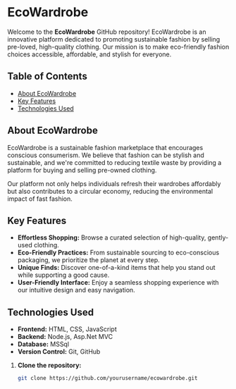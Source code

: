 # **EcoWardrobe**

Welcome to the **EcoWardrobe** GitHub repository! EcoWardrobe is an innovative platform dedicated to promoting sustainable fashion by selling pre-loved, high-quality clothing. Our mission is to make eco-friendly fashion choices accessible, affordable, and stylish for everyone.

## **Table of Contents**
- [About EcoWardrobe](#about-ecowardrobe)
- [Key Features](#key-features)
- [Technologies Used](#technologies-used)

## **About EcoWardrobe**
EcoWardrobe is a sustainable fashion marketplace that encourages conscious consumerism. We believe that fashion can be stylish and sustainable, and we're committed to reducing textile waste by providing a platform for buying and selling pre-owned clothing.

Our platform not only helps individuals refresh their wardrobes affordably but also contributes to a circular economy, reducing the environmental impact of fast fashion.

## **Key Features**
- **Effortless Shopping:** Browse a curated selection of high-quality, gently-used clothing.
- **Eco-Friendly Practices:** From sustainable sourcing to eco-conscious packaging, we prioritize the planet at every step.
- **Unique Finds:** Discover one-of-a-kind items that help you stand out while supporting a good cause.
- **User-Friendly Interface:** Enjoy a seamless shopping experience with our intuitive design and easy navigation.

## **Technologies Used**
- **Frontend:** HTML, CSS, JavaScript
- **Backend:** Node.js, Asp.Net MVC
- **Database:** MSSql
- **Version Control:** Git, GitHub


1. **Clone the repository:**
   ```bash
   git clone https://github.com/yourusername/ecowardrobe.git

